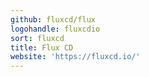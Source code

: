 ```yaml
---
github: fluxcd/flux
logohandle: fluxcdio
sort: fluxcd
title: Flux CD
website: 'https://fluxcd.io/'
---
```


